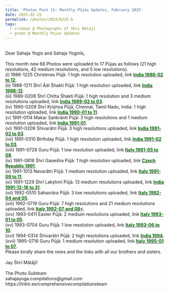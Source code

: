 ```yaml
---
title: 'Photos Post 15: Monthly Pūjās Updates, February 2025'
date: 2025-02-25
permalink: /photos/2024/0225-b
tags:
  - crimson @ Photographs of Shri Mataji
  - green @ Monthly Pujas Updates
---
```


<p>
<br>
Dear Sahaja Yogis and Sahaja Yoginīs,<br>
<br>
This month new 68 Photos were uploaded to 17 Pūjas as follows (21 high resolutions, 42 medium resolutions, and 5 low resolutions).<br>
(i) 1986-1225 Christmas Pūjā: 1 high resolution uploaded, link <a href="https://eternalmoments.smugmug.com/Countries/India/1986-02-to-12"> <font color="DarkGreen"><b>India 1986-02 to 12</b></font></a>.<br>
(ii) 1988-1211 Śhrī Ādi Śhakti Pūjā: 1 high resolution uploaded, link <a href="https://eternalmoments.smugmug.com/Countries/India/1988-12"> <font color="DarkGreen"><b>India 1988-12</b></font></a>.<br>
(iii) 1989-0208 Śhrī Chitta Śhakti Pūjā: 1 high resolution and 3 medium resolutions uploaded, link <a href="https://eternalmoments.smugmug.com/Countries/India/1989-02-to-03"> <font color="DarkGreen"><b>India 1989-02 to 03</b></font></a>.<br>
(iv) 1990-0209 Śhrī Kṛiṣhṇa Pūjā, Chennai, Tamil Nadu, India: 1 high resolution uploaded, link <a href="https://eternalmoments.smugmug.com/Countries/India/1990-01-to-11"> <font color="DarkGreen"><b>India 1990-01 to 11</b></font></a>.<br>
(v) 1991-0114 Makar Saṅkrānti Pūjā: 3 high resolutions and 1 medium resolution uploaded, link <a href="https://eternalmoments.smugmug.com/Countries/India/1991-01"> <font color="DarkGreen"><b>India 1991-01</b></font></a>.<br>
(vi) 1991-0209 Śhivarātri Pūjā: 3 high resolutions uploaded, link <a href="https://eternalmoments.smugmug.com/Countries/India/1991-02-to-03"> <font color="DarkGreen"><b>India 1991-02 to 03</b></font></a>.<br>
(vii) 1991-0310 Birthday Pūjā: 1 high resolution uploaded, link <a href="https://eternalmoments.smugmug.com/Countries/India/1991-02-to-03"> <font color="DarkGreen"><b>India 1991-02 to 03</b></font></a>.<br>
(viii) 1991-0728 Guru Pūjā: 1 low resolution uploaded, link <a href="https://eternalmoments.smugmug.com/Countries/Italy/1991-05-to-08"> <font color="DarkGreen"><b>Italy 1991-05 to 08</b></font></a>.<br>
(ix) 1991-0818 Śhrī Gaṇeśha Pūjā: 1 high resolution uploaded, link <a href="https://eternalmoments.smugmug.com/Countries/Czech-Republic/1991"> <font color="DarkGreen"><b>Czech Republic 1991</b></font></a>.<br>
(x) 1991-1013 Navarātri Pūjā: 1 medium resolution uploaded, link <a href="https://eternalmoments.smugmug.com/Countries/Italy/1991-09-to-11"> <font color="DarkGreen"><b>Italy 1991-09 to 11</b></font></a>.<br>
(xi) 1991-1229 Śhrī Lakṣhmī Pūjā: 13 medium resolutions uploaded, link <a href="https://eternalmoments.smugmug.com/Countries/India/1991-12-16-to-31"> <font color="DarkGreen"><b>India 1991-12-16 to 31</b></font></a>.<br>
(xii) 1992-0510 Sahasrāra Pūjā: 3 low resolutions uploaded, link <a href="https://eternalmoments.smugmug.com/Countries/Italy/1992-04-and-05"> <font color="DarkGreen"><b>Italy 1992-04 and 05</b></font></a>.<br>
(xiii) 1992-0719 Guru Pūjā: 7 high resolutions and 21 medium resolutions uploaded, link <a href="https://eternalmoments.smugmug.com/Countries/Italy/1992-07-and-08"> <font color="DarkGreen"><b>Italy 1992-07 and 08<</b></font></a>.<br>
(xiv) 1993-0411 Easter Pūjā: 2 medium resolutions uploaded, link <a href="https://eternalmoments.smugmug.com/Countries/Italy/1993-01-to-05"> <font color="DarkGreen"><b>Italy 1993-01 to 05</b></font></a>.<br>
(xv) 1993-0704 Guru Pūjā: 1 low resolution uploaded, link <a href="https://eternalmoments.smugmug.com/Countries/Italy/1993-06-to-10"> <font color="DarkGreen"><b>Italy 1993-06 to 10</b></font></a>.<br>
(xvi) 1994-0314 Śhivarātri Pūjā: 2 high resolutions uploaded, link <a href="https://eternalmoments.smugmug.com/Countries/India/1994"> <font color="DarkGreen"><b>India 1994</b></font></a>.<br>
(xvii) 1995-0716 Guru Pūjā: 1 medium resolution uploaded, link <a href="https://eternalmoments.smugmug.com/Countries/Italy/1995-01-to-07"> <font color="DarkGreen"><b>Italy 1995-01 to 07</b></font></a>.<br>
Please kindly share the news and the links with all our brothers and sisters.<br>
<br>
Jay Śhrī Mātājī!<br>
<br>
The Photo Subteam<br>
sahajayoga.compilations@gmail.com<br>
https://linktr.ee/comprehensivecompilationsteam<br>
</p>